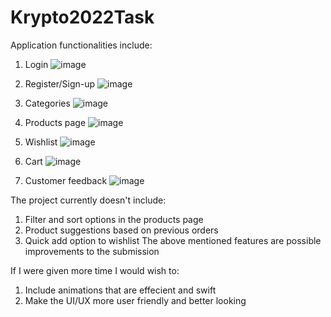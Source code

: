 # Krypto2022Task

Application functionalities include:
  1. Login
  ![image](https://user-images.githubusercontent.com/91324495/181880728-b89f3b1d-2ea2-4d8b-a662-e9743668d122.png)
  
  2. Register/Sign-up
  ![image](https://user-images.githubusercontent.com/91324495/181880922-ac6ee570-8e9e-4288-9be0-01d3811feb94.png)
  
  3. Categories
  ![image](https://user-images.githubusercontent.com/91324495/181881592-940e7028-687b-4b0b-b26e-0279fc81b112.png)
  
  4. Products page
  ![image](https://user-images.githubusercontent.com/91324495/181881979-9aa88880-e345-45e3-b777-2a601b0d1122.png)

  5. Wishlist
  ![image](https://user-images.githubusercontent.com/91324495/181882298-d9e57a6d-ffdc-46b4-9d2e-05ac6c3caffb.png)

  6. Cart
  ![image](https://user-images.githubusercontent.com/91324495/181882530-6075cbe9-5325-4114-9af0-60118c5cbfec.png)

  7. Customer feedback
  ![image](https://user-images.githubusercontent.com/91324495/181882818-bd7c300b-b9e1-4bed-9484-43aa052fd2a7.png)

  
The project currently doesn't include:
  1. Filter and sort options in the products page
  2. Product suggestions based on previous orders
  3. Quick add option to wishlist
  The above mentioned features are possible improvements to the submission
  
If I were given more time I would wish to:
  1. Include animations that are effecient and swift
  2. Make the UI/UX more user friendly and better looking
